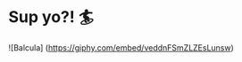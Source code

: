 # Sup yo?! :surfer:

![Balcula] (https://giphy.com/embed/veddnFSmZLZEsLunsw)

<!--
**mjs94080/mjs94080** is a ✨ _special_ ✨ repository because its `README.md` (this file) appears on your GitHub profile.

Here are some ideas to get you started:

- 🔭 I’m currently working on React.
- 🌱 I’m currently learning Software Development.
- 👯 I’m looking to collaborate on fun apps.
- 🤔 I’m looking for help with JavaScript and React.
- 💬 Ask me about your mom.
- 📫 How to reach me: mjs94080@gmail.com
- 😄 Pronouns: Dude.
- ⚡ Fun fact: I use to be homeless.
-->
